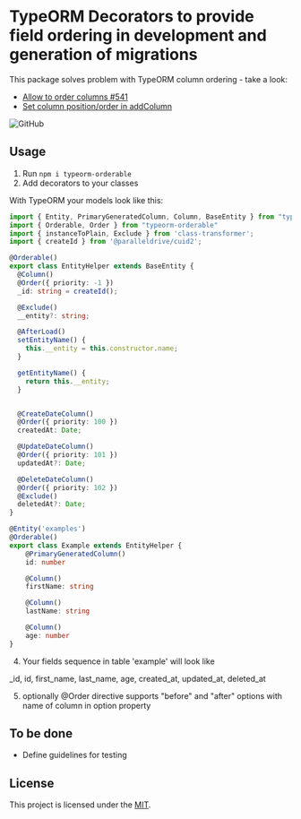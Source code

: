 # TypeORM Decorators to provide field ordering in development and generation of migrations

This package solves problem with TypeORM column ordering - take a look:
- [Allow to order columns #541](https://github.com/typeorm/typeorm/issues/541)
- [Set column position/order in addColumn](https://github.com/typeorm/typeorm/issues/6167)


![GitHub](https://img.shields.io/github/license/cheplv/typeorm-orderable?style=flat-square)

## Usage

1. Run `npm i typeorm-orderable`
2. Add decorators to your classes

With TypeORM your models look like this:

```typescript
import { Entity, PrimaryGeneratedColumn, Column, BaseEntity } from "typeorm"
import { Orderable, Order } from "typeorm-orderable"
import { instanceToPlain, Exclude } from 'class-transformer';
import { createId } from '@paralleldrive/cuid2';

@Orderable()
export class EntityHelper extends BaseEntity {
  @Column()
  @Order({ priority: -1 })
  _id: string = createId();

  @Exclude()
  __entity?: string;

  @AfterLoad()
  setEntityName() {
    this.__entity = this.constructor.name;
  }

  getEntityName() {
    return this.__entity;
  }


  @CreateDateColumn()
  @Order({ priority: 100 })
  createdAt: Date;

  @UpdateDateColumn()
  @Order({ priority: 101 })
  updatedAt?: Date;

  @DeleteDateColumn()
  @Order({ priority: 102 })
  @Exclude()
  deletedAt?: Date;
}

@Entity('examples')
@Orderable()
export class Example extends EntityHelper {
    @PrimaryGeneratedColumn()
    id: number

    @Column()
    firstName: string

    @Column()
    lastName: string

    @Column()
    age: number
}
```

4. Your fields sequence in table 'example' will look like

_id, id, first_name, last_name, age, created_at, updated_at, deleted_at

5. optionally @Order directive supports "before" and "after" options with name of column in option property

## To be done

- Define guidelines for testing

## License

This project is licensed under the [MIT](https://github.com/cheplv/typeorm-orderable/blob/master/LICENSE).